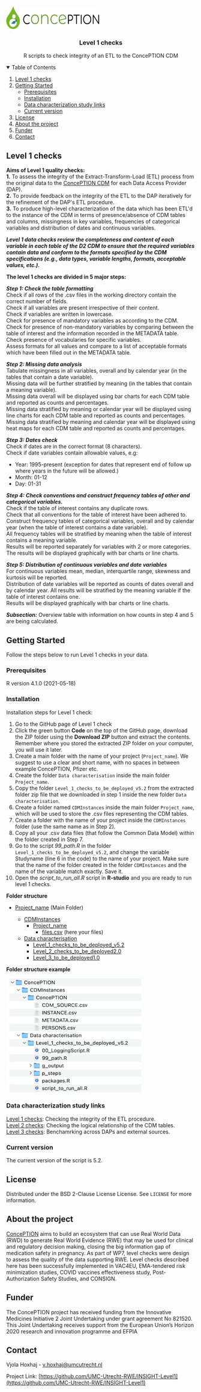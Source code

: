 
<!-- PROJECT LOGO -->
<br />
<p align="left">
  <a href="https://github.com/UMC-Utrecht-RWE/ConcePTION-Level1">
    <img src="images/conception_logo.png" alt="Logo" width="250" height="60">
  </a>
  </p>
  
 <h3 align="center">Level 1 checks</h3>
 <p align="center"> R scripts to check integrity of an ETL to the ConcePTION CDM </p>
 
<!-- TABLE OF CONTENTS -->
<details open="open">
  <summary>Table of Contents</summary>
  <ol>
    <li>
      <a href="#level-1-checks">Level 1 checks</a>
    </li>
    <li>
      <a href="#getting-started">Getting Started</a>
      <ul>
        <li><a href="#prerequisites">Prerequisites</a></li>
        <li><a href="#installation">Installation</a></li>
        <li><a href="#links">Data characterization study links</a></li> 
        <li><a href="#installation">Current version</a></li>
      </ul>
    </li>
    <li><a href="#license">License</a></li>
    <li><a href="#about-the-project">About the project</a></li>
    <li><a href="#funder">Funder</a></li>
    <li><a href="#contact">Contact</a></li>
  </ol>
</details>

<!-- Level 1 checks -->
## Level 1 checks

**Aims of Level 1 quality checks:**      
**1.**	To assess the integrity of the Extract-Transform-Load (ETL) process from the original data to the [ConcePTION CDM](https://docs.google.com/spreadsheets/d/1hc-TBOfEzRBthGP78ZWIa13C0RdhU7bK/edit#gid=413205035) for each Data Access Provider (DAP).           
**2.**	To provide feedback on the integrity of the ETL to the DAP iteratively for the refinement of the DAP's ETL procedure.    
**3.**  To produce high-level characterization of the data which has been ETL'd to the instance of the CDM in terms of presence/absence of CDM tables and columns, missingness in key variables, frequencies of categorical variables and distribution of dates and continuous variables.   


***Level 1 data checks review the completeness and content of each variable in each table of the D2 CDM to ensure that the required variables contain data and conform to the formats specified by the CDM specifications (e.g., data types, variable lengths, formats, acceptable values, etc.).*** 

**The level 1 checks are divided in 5 major steps:**   

***Step 1: Check the table formatting***     
Check if all rows of the .csv files in the working directory contain the correct number of fields.    
Check if all variables are present irrespective of their content.    
Check if variables are written in lowercase.     
Check for presence of mandatory variables as according to the CDM.    
Check for presence of non-mandatory variables by comparing between the table of interest and the information recorded in the METADATA table.    
Check presence of vocabularies for specific variables.    
Assess formats for all values and compare to a list of acceptable formats which have been filled out in the METADATA table.     

***Step 2: Missing data analysis***     
Tabulate missingness in all variables, overall and by calendar year (in the tables that contain a date variable).     
Missing data will be further stratified by meaning (in the tables that contain a meaning variable).    
Missing data overall will be displayed using bar charts for each CDM table and reported as counts and percentages.    
Missing data stratified by meaning or calendar year will be displayed using line charts for each CDM table and reported as counts and percentages.    
Missing data stratified by meaning and calendar year will be displayed using heat maps for each CDM table and reported as counts and percentages.     

***Step 3: Dates check***     
Check if dates are in the correct format (8 characters).      
Check if date variables contain allowable values, e.g:    
   * Year: 1995-present (exception for dates that represent end of follow up where years in the future will be allowed.)    
   * Month: 01-12    
   * Day: 01-31    

***Step 4: Check conventions and construct frequency tables of other and categorical variables.***    
Check if the table of interest contains any duplicate rows.    
Check that all conventions for the table of interest have been adhered to.     
Construct frequency tables of categorical variables, overall and by calendar year (when the table of interest contains a date variable).     
All frequency tables will be stratified by meaning when the table of interest contains a meaning variable.     
Results will be reported separately for variables with 2 or more categories.    
The results will be displayed graphically with bar charts or line charts.    

***Step 5: Distribution of continuous variables and date variables***    
For continuous variables mean, median, interquartile range, skewness and kurtosis will be reported.     
Distribution of date variables will be reported as counts of dates overall and by calendar year. All results will be stratified by the meaning variable if the table of interest contains one.    
Results will be displayed graphically with bar charts or line charts.    

***Subsection:***
Overview table with information on how counts in step 4 and 5 are being calculated.    

<!-- GETTING STARTED -->
## Getting Started

Follow the steps below to run Level 1 checks in your data.  

### Prerequisites

R version 4.1.0 (2021-05-18)

<!-- INSTALLATION -->
### Installation

Installation steps for Level 1 check: 

1.	Go to the GitHub page of Level 1 check
2.	Click the green button **Code** on the top of the GitHub page, download the ZIP folder using the **Download ZIP** button and extract the contents. Remember where you stored the extracted ZIP folder on your computer, you will use it later.
3.	Create a main folder with the name of your project (`Project_name`). We suggest to use a clear and short name, with no spaces in between example ConcePTION, Pfizer etc.  
4.	Create the folder `Data characterisation` inside the main folder `Project_name`. 
5.	Copy the folder `Level_1_checks_to_be_deployed_v5.2` from the extracted folder zip file that we downloaded in step 1 inside the new folder `Data characterisation`. 
6.	Create a folder named `CDMInstances` inside the main folder `Project_name`, which will be used to store the .csv files representing the CDM tables.
7.	Create a folder with the name of your project inside the `CDMInstances` folder (use the same name as in Step 2).
8.	Copy all your .csv data files (that follow the Common Data Model) within the folder created in Step 7.
9.	Go to the script *99_path.R* in the folder `Level_1_checks_to_be_deployed_v5.2`, and change the variable Studyname (line 6 in the code) to the name of your project. Make sure that the name of the folder created in the folder `CDMInstances` and the name of the variable match exactly. Save it.
10.	Open the *script_to_run_all.R*  script in **R-studio** and you are ready to run level 1 checks.


**Folder structure**

* [Project_name](./Project_name) (Main Folder)

    * [CDMInstances](./CDMInstances)
        * [Project_name](./CDMInstances/Project_name)
            * [files.csv](./CDMInstances/Project_name/files.csv) (here your files)    
     * [Data characterisation](./Data_characterisation) 
       * [Level_1_checks_to_be_deployed_v5.2](./Data_characterisation/Level_1_checks_to_be_deployed_v5.2)
       * [Level_2_checks_to_be_deployed2.0](./Data_characterisation/Level_2_checks_to_be_deployed2.0)
       * [Level_3_to_be_deployed1.0](./Data_characterisation/Level_3_to_be_deployed1.0)

**Folder structure example**
<p align="left">
  <a href="https://github.com/UMC-Utrecht-RWE/ConcePTION-Level1">
    <img src="images/example_folderStructure.png" alt="example" width="360" height="304">
  </a>
  </p>


<!-- LINKS -->
### Data characterization study links   

[Level 1 checks](https://github.com/UMC-Utrecht-RWE/INSIGHT-Level1): Checking the integrity of the ETL procedure.     
[Level 2 checks](https://github.com/UMC-Utrecht-RWE/INSIGHT-Level2): Checking the logical relationship of the CDM tables.    
[Level 3 checks](https://github.com/UMC-Utrecht-RWE/INSIGHT-Level3): Benchamrking across DAPs and external sources.     

<!-- VERSION -->
### Current version

The current version of the script is 5.2.

<!-- LICENSE -->
## License

Distributed under the BSD 2-Clause License License. See `LICENSE` for more information.


<!-- ABOUT-THE-PROJECT -->
## About the project
[ConcePTION](https://www.imi-conception.eu) aims to build an ecosystem that can use Real World Data (RWD) to generate Real World Evidence (RWE) that may be used for clinical and regulatory decision making, closing the big information gap of medication safety in pregnancy. As part of WP7, level checks were design to assess the quality of the data supporting RWE. Level checks described here has been successfully implemented in VAC4EU, EMA-tendered risk minimization studies, COVID vaccines effectiveness study, Post-Authorization Safety Studies, and CONSIGN.

<!-- FUNDER -->
## Funder
The ConcePTION project has received funding from the Innovative Medicines Initiative 2 Joint Undertaking under grant agreement No 821520. This Joint Undertaking receives support from the European Union’s Horizon 2020 research and innovation programme and EFPIA

<!-- CONTACT -->
## Contact

Vjola Hoxhaj - v.hoxhaj@umcutrecht.nl

Project Link: [https://github.com/UMC-Utrecht-RWE/INSIGHT-Level1](https://github.com/UMC-Utrecht-RWE/INSIGHT-Level1)

